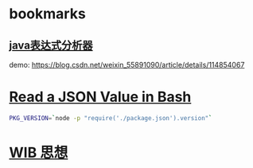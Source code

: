 # bookmarks

## [java表达式分析器](http://www.singularsys.com/jep/doc/javadoc/com/singularsys/jep/Jep.html)
demo: https://blog.csdn.net/weixin_55891090/article/details/114854067


# [Read a JSON Value in Bash](3)
```bash
PKG_VERSION=`node -p "require('./package.json').version"`
```

# [WIB 思想](https://dreamsongs.com/WorseIsBetter.html)
